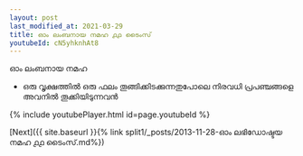 ```yaml
---
layout: post
last_modified_at: 2021-03-29
title: ഓം ലംബനായ നമഹ ൧൧ ടൈംസ്
youtubeId: cN5yhknhAt8
---
```

 
 
 ഓം ലംബനായ നമഹ 
 
 -  ഒരു വൃക്ഷത്തിൽ ഒരു ഫലം തൂങ്ങിക്കിടക്കുന്നതുപോലെ നിരവധി പ്രപഞ്ചങ്ങളെ അവനിൽ തൂക്കിയിടുന്നവൻ 
 
  
 
  
 
 
 
 
 
 


{% include youtubePlayer.html id=page.youtubeId %}
 
[Next]({{ site.baseurl }}{% link  split1/_posts/2013-11-28-ഓം ലഭിഡോഷ്ടയ നമഹ ൧൧ ടൈംസ്.md%})
 
